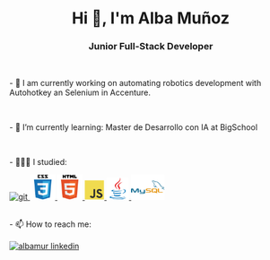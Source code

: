 <!--### Hola, mi nombre es Alba 👋-->

<h1 align="center">Hi 👋, I'm Alba Muñoz</h1>
<h3 align="center">Junior Full-Stack Developer</h3><br>
<p>- 🔭 I am currently working on automating robotics development with Autohotkey an Selenium in Accenture.</p> <br>
<p>- 🌱 I’m currently learning: Master de Desarrollo con IA at BigSchool</p>
<br>
<p>- 👩🏼‍🎓 I studied: </p>
  <a href="https://git-scm.com/" target="_blank" rel="noreferrer"> 
    <img src="https://www.vectorlogo.zone/logos/git-scm/git-scm-icon.svg" alt="git" width="35" height="35"/> 
  </a> 
  <a href="https://www.w3schools.com/css/" target="_blank" rel="noreferrer"> 
    <img src="https://raw.githubusercontent.com/devicons/devicon/master/icons/css3/css3-original-wordmark.svg" alt="css3" width="45" height="45"/> 
  </a> 
  <a href="https://www.w3.org/html/" target="_blank" rel="noreferrer"> 
    <img src="https://raw.githubusercontent.com/devicons/devicon/master/icons/html5/html5-original-wordmark.svg" alt="html5" width="45" height="45"/> 
  </a> 
  <a href="https://developer.mozilla.org/es/docs/Web/JavaScript" target="_blank" rel="noreferrer"> 
     <img src="https://github.com/devicons/devicon/blob/master/icons/javascript/javascript-original.svg" alt="JavaScript" width="35" height="35"/> 
  </a> 
  <a href="https://dev.java/" target="_blank" rel="noreferrer"> 
    <img src="https://raw.githubusercontent.com/devicons/devicon/master/icons/java/java-original.svg" alt="java" width="40" height="40"/> 
  </a> 
  <a href="https://www.mysql.com/" target="_blank" rel="noreferrer"> 
    <img src="https://raw.githubusercontent.com/devicons/devicon/master/icons/mysql/mysql-original-wordmark.svg" alt="mysql" width="60" height="45"/> 
  </a> 
<br>
<br>
<p>
- 📫 How to reach me: </p>
<a href="https://www.linkedin.com/in/alba-mu%C3%B1oz-rodr%C3%ADguez/" target="blank"><img align="center" src="https://raw.githubusercontent.com/rahuldkjain/github-profile-readme-generator/master/src/images/icons/Social/linked-in-alt.svg" alt="albamur linkedin" height="30" width="30" /></a> <br>

<br>
<!--<p align="left"> <img src="https://komarev.com/ghpvc/?username=albamur&label=Profile%20views&color=028f78&style=flat" alt="albamur" /> </p>-->
<!-- <img src="https://komarev.com/ghpvc/?username=albamur&style=for-the-badge"> -->
<!--<img alighn="center" alt="Coding" width="600" src="https://media.giphy.com/media/ZVik7pBtu9dNS/giphy.gif">-->
<!--
**albamur/albamur** is a ✨ _special_ ✨ repository because its `README.md` (this file) appears on your GitHub profile.
-->
<!--
Here are some ideas to get you started:
- 🔭 I’m currently working on ...
- 🌱 I’m currently learning ...
- 👯 I’m looking to collaborate on ...
- 🤔 I’m looking for help with ...
- 💬 Ask me about ...
- 📫 How to reach me: ...
- 😄 Pronouns: ...
- ⚡ Fun fact: ...
-->
